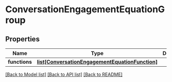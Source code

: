 # ConversationEngagementEquationGroup

## Properties
Name | Type | Description | Notes
------------ | ------------- | ------------- | -------------
**functions** | [**list[ConversationEngagementEquationFunction]**](ConversationEngagementEquationFunction.md) |  | [optional] 

[[Back to Model list]](../README.md#documentation-for-models) [[Back to API list]](../README.md#documentation-for-api-endpoints) [[Back to README]](../README.md)



